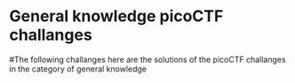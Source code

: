 # General knowledge picoCTF challanges
#The following challanges here are the solutions of the picoCTF challanges in the category of general knowledge
